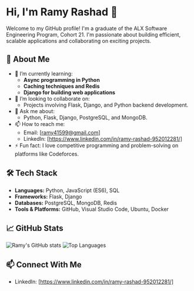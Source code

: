 # Hi, I'm Ramy Rashad 👋

Welcome to my GitHub profile! I'm a graduate of the ALX Software Engineering Program, Cohort 21. I'm passionate about building efficient, scalable applications and collaborating on exciting projects.

## 🚀 About Me

- 🌱 I’m currently learning:
  - **Async programming in Python**  
  - **Caching techniques and Redis**  
  - **Django for building web applications**
- 👯 I’m looking to collaborate on:
  - Projects involving Flask, Django, and Python backend development.
- 💬 Ask me about:
  - Python, Flask, Django, PostgreSQL, and MongoDB.
- 📫 How to reach me:
  - Email: [ramy41599@gmail.com]
  - LinkedIn: [https://www.linkedin.com/in/ramy-rashad-952012281/]
- ⚡ Fun fact: I love competitive programming and problem-solving on platforms like Codeforces.

## 🛠 Tech Stack

- **Languages:** Python, JavaScript (ES6), SQL
- **Frameworks:** Flask, Django
- **Databases:** PostgreSQL, MongoDB, Redis
- **Tools & Platforms:** GitHub, Visual Studio Code, Ubuntu, Docker

## 📈 GitHub Stats

![Ramy's GitHub stats](https://github-readme-stats.vercel.app/api?username=Ramyrashad127&show_icons=true&theme=radical)
![Top Languages](https://github-readme-stats.vercel.app/api/top-langs/?username=Ramyrashad127&layout=compact&theme=radical)

## 📫 Connect With Me

- LinkedIn: [https://www.linkedin.com/in/ramy-rashad-952012281/]
